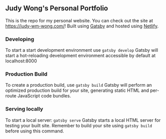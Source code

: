 ## Judy Wong's Personal Portfolio

This is the repo for my personal website. You can check out the site at https://judy-wm-wong.com/! Built using [Gatsby](https://www.gatsbyjs.org) and hosted using [Netlify](https://www.netlify.com/).

### Developing 
To start a start development environment use 
`gatsby develop`
Gatsby will start a hot-reloading development environment accessible by default at localhost:8000

### Production Build
To create a production build, use
`gatsby build`
Gatsby will perform an optimized production build for your site, generating static HTML and per-route JavaScript code bundles.

### Serving locally
To start a local server: 
`gatsby serve`
Gatsby starts a local HTML server for testing your built site. Remember to build your site using `gatsby build` before using this command.
